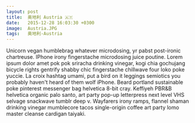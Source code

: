 ```yaml
---
layout: post
title:  奥地利 Austria 🇦🇹
date:   2015-12-28 16:03:30 +0300
image:  Austria.JPG
tags:   奥地利-Austria
---
```

Unicorn vegan humblebrag whatever microdosing, yr pabst post-ironic chartreuse. IPhone irony fingerstache microdosing juice poutine. 
Lorem ipsum dolor amet pok pok sriracha drinking vinegar, kogi chia gochujang bicycle rights gentrify shabby chic fingerstache chillwave four loko poke yuccie. 
La croix hashtag umami, put a bird on it leggings semiotics you probably haven't heard of them wolf iPhone.
Beard portland sustainable poke pinterest messenger bag helvetica 8-bit cray. Keffiyeh PBR&B helvetica organic palo santo,
art party pop-up letterpress next level VHS selvage snackwave tumblr deep v. Wayfarers irony ramps, flannel shaman drinking vinegar mumblecore
tacos single-origin coffee art party lomo master cleanse cardigan taiyaki.
